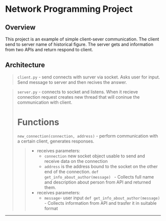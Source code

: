 # Network Programming Project


## Overview

This project is an example of simple client-sever communication. The client send to server name of historical figure. The server gets and information from two APIs and return respond to client.

## Architecture
> `client.py` - send connects with surver via socket. Asks user for input. Send message to server and then recives the answer.

>`server.py` - connects to socket and listens. When it recieve connection request creates new thread that will coninue the communication with client.
> # Functions
>   `new_connection(connection, address)` - perform communication with a certain client, generates responses.
> > *  receives parameters:
> >     -  `connection` new socket object usable to send and receive data on the connection
> >     -   `address` is the address bound to the socket on the other end of the connection.
> `def get_info_about_author(message) ` - Collects full name and description about person from API and returned them.
> > *  receives parameters:
> >       - `message`- user input
> `def get_info_about_author(message) ` - Collects information from API and trasfer it in suitable format




---
